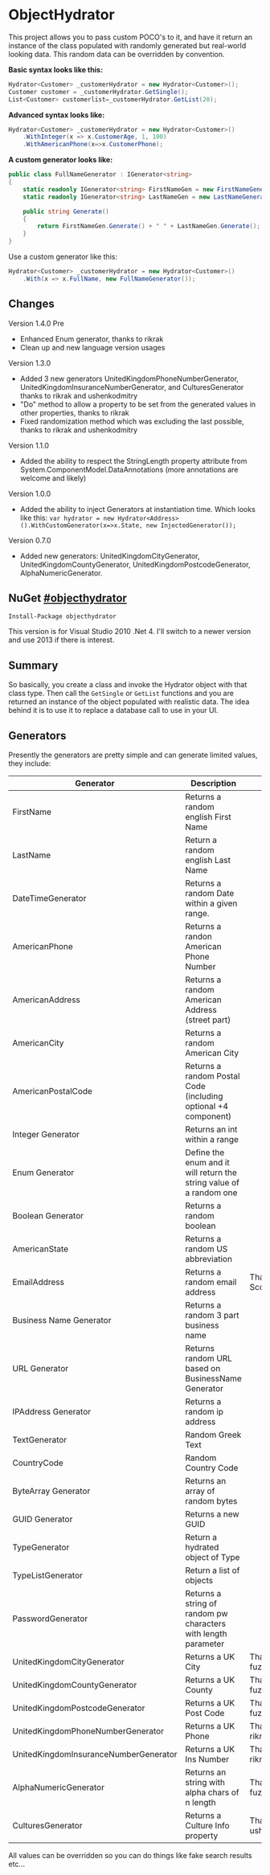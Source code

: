 ObjectHydrator
==============

This project allows you to pass custom POCO's to it, and have it return an instance of the class populated with randomly generated but real-world looking data. This random data can be overridden by convention.

**Basic syntax looks like this:**

```csharp
Hydrator<Customer> _customerHydrator = new Hydrator<Customer>();
Customer customer = _customerHydrator.GetSingle();
List<Customer> customerlist=_customerHydrator.GetList(20);
```

**Advanced syntax looks like:**

```csharp
Hydrator<Customer> _customerHydrator = new Hydrator<Customer>()
    .WithInteger(x => x.CustomerAge, 1, 100)
    .WithAmericanPhone(x=>x.CustomerPhone);
```

**A custom generator looks like:**

```csharp
public class FullNameGenerator : IGenerator<string>
{
    static readonly IGenerator<string> FirstNameGen = new FirstNameGenerator();
    static readonly IGenerator<string> LastNameGen = new LastNameGenerator();

    public string Generate()
    {
        return FirstNameGen.Generate() + " " + LastNameGen.Generate();
    }
}
```
    
Use a custom generator like this:

```csharp
Hydrator<Customer> _customerHydrator = new Hydrator<Customer>()
    .With(x => x.FullName, new FullNameGenerator());
```

## Changes

Version 1.4.0 Pre
* Enhanced Enum generator, thanks to rikrak
* Clean up and new language version usages

Version 1.3.0
* Added 3 new generators UnitedKingdomPhoneNumberGenerator, UnitedKingdomInsuranceNumberGenerator, and CulturesGenerator thanks to rikrak and ushenkodmitry
*  "Do" method to allow a property to be set from the generated values in other properties, thanks to rikrak
* Fixed randomization method which was excluding the last possible, thanks to rikrak and ushenkodmitry

Version 1.1.0
* Added the ability to respect the StringLength property attribute from System.ComponentModel.DataAnnotations (more annotations are welcome and likely)

Version 1.0.0

* Added the ability to inject Generators at instantiation time. Which looks like this:
  `var hydrator = new Hydrator<Address>().WithCustomGenerator(x=>x.State, new InjectedGenerator());`

Version 0.7.0

* Added new generators: UnitedKingdomCityGenerator, UnitedKingdomCountyGenerator, UnitedKingdomPostcodeGenerator, AlphaNumericGenerator.

## NuGet [#objecthydrator](http://www.nuget.org/packages/objecthydrator/)

    Install-Package objecthydrator

This version is for Visual Studio 2010 .Net 4. I'll switch to a newer version and use 2013 if there is interest.

## Summary

So basically, you create a class and invoke the Hydrator object with that class type. Then call the `GetSingle` or `GetList` functions and you are returned an instance of the object populated with realistic data. The idea behind it is to use it to replace a database call to use in your UI. 

## Generators

Presently the generators are pretty simple and can generate limited values, they include:

Generator | Description | Notes
----------|-------------|--------
FirstName | Returns a random english First Name
LastName  | Return a random english Last Name
DateTimeGenerator | Returns a random Date within a given range.
AmericanPhone | Returns a randon American Phone Number
AmericanAddress | Returns a random American Address (street part)
AmericanCity | Returns a random American City
AmericanPostalCode | Returns a random Postal Code (including optional +4 component)
Integer Generator | Returns an int within a range
Enum Generator | Define the enum and it will return the string value of a random one 
Boolean Generator | Returns a random boolean
AmericanState | Returns a random US abbreviation
EmailAddress | Returns a random email address | Thanks ScottMonnig! 
Business Name Generator | Returns a random 3 part business name
URL Generator | Returns random URL based on BusinessName Generator 
IPAddress Generator | Returns a random ip address
TextGenerator | Random Greek Text
CountryCode | Random Country Code
ByteArray Generator | Returns an array of random bytes
GUID Generator | Returns a new GUID
TypeGenerator | Return a hydrated object of Type
TypeListGenerator | Return a list of objects
PasswordGenerator | Returns a string of random pw characters with length parameter
UnitedKingdomCityGenerator | Returns a UK City | Thanks to fuzzy-afterlife
UnitedKingdomCountyGenerator | Returns a UK County | Thanks to fuzzy-afterlife
UnitedKingdomPostcodeGenerator | Returns a UK Post Code | Thanks to fuzzy-afterlife
UnitedKingdomPhoneNumberGenerator | Returns a UK Phone | Thanks to rikrak
UnitedKingdomInsuranceNumberGenerator | Returns a UK Ins Number | Thanks to rikrak
AlphaNumericGenerator | Returns an string with alpha chars of n length | Thanks to fuzzy-afterlife
CulturesGenerator | Returns a Culture Info property | Thanks to ushenkodmitry

All values can be overridden so you can do things like fake search results etc...

